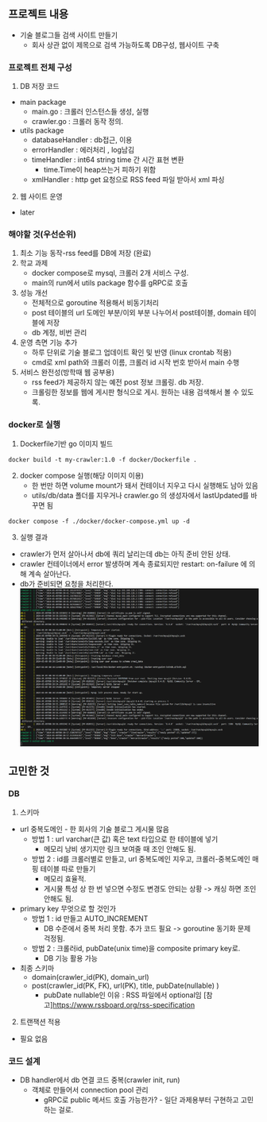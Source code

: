 ## 프로젝트 내용
* 기술 블로그들 검색 사이트 만들기
  * 회사 상관 없이 제목으로 검색 가능하도록 DB구성, 웹사이트 구축
### 프로젝트 전체 구성
1. DB 저장 코드
* main package
  * main.go : 크롤러 인스턴스들 생성, 실행
  * crawler.go : 크롤러 동작 정의. 
* utils package
  * databaseHandler : db접근, 이용
  * errorHandler : 에러처리 , log남김
  * timeHandler : int64 string time 간 시간 표현 변환
    * time.Time이 heap쓰는거 피하기 위함
  * xmlHandler : http get 요청으로 RSS feed 파일 받아서 xml 파싱
2. 웹 사이트 운영
* later
### 해야할 것(우선순위)
1. 최소 기능 동작-rss feed를 DB에 저장 (완료)
2. 학교 과제
    * docker compose로 mysql, 크롤러 2개 서비스 구성.
    * main의 run에서 utils package 함수를 gRPC로 호출
3. 성능 개선
    * 전체적으로 goroutine 적용해서 비동기처리
    * post 테이블의 url 도메인 부분/이외 부분 나누어서 post테이블, domain 테이블에 저장
    * db 계정, 비번 관리
4. 운영 측면 기능 추가
    * 하루 단위로 기술 블로그 업데이트 확인 및 반영 (linux crontab 적용)
    * cmd로 xml path와 크롤러 이름, 크롤러 id 시작 번호 받아서 main 수행
5. 서비스 완전성(방학때 웹 공부용)
    * rss feed가 제공하지 않는 예전 post 정보 크롤링. db 저장. 
    * 크롤링한 정보를 웹에 게시판 형식으로 게시. 원하는 내용 검색해서 볼 수 있도록.

###  docker로 실행
1. Dockerfile기반 go 이미지 빌드
```shell
docker build -t my-crawler:1.0 -f docker/Dockerfile .
```
2. docker compose 실행(해당 이미지 이용)
   * 한 번만 하면 volume mount가 돼서 컨테이너 지우고 다시 실행해도 남아 있음
   * utils/db/data 폴더를 지우거나 crawler.go 의 생성자에서 lastUpdated를 바꾸면 됨 
```shell
docker compose -f ./docker/docker-compose.yml up -d
```
3. 실행 결과
  * crawler가 먼저 살아나서 db에 쿼리 날리는데 db는 아직 준비 안된 상태. 
  * crawler 컨테이너에서 error 발생하며 계속 종료되지만 restart: on-failure 에 의해 계속 살아난다. 
  * db가 준비되면 요청을 처리한다.
![alt text](image.png)
## 고민한 것
### DB
1. 스키마
 * url 중복도메인 - 한 회사의 기술 블로그 게시물 많음
    * 방법 1 : url varchar(큰 값) 혹은 text 타입으로 한 테이블에 넣기
      * 메모리 낭비 생기지만 링크 보여줄 때 조인 안해도 됨.
    * 방법 2 : id를 크롤러별로 만들고, url 중복도메인 지우고, 크롤러-중복도메인 매핑 테이블 따로 만들기
      * 메모리 효율적. 
      * 게시물 특성 상 한 번 넣으면 수정도 변경도 안되는 상황 -> 캐싱 하면 조인 안해도 됨.
 * primary key 무엇으로 할 것인가
    * 방법 1 : id 만들고 AUTO_INCREMENT
      * DB 수준에서 중복 처리 못함. 추가 코드 필요 -> goroutine 동기화 문제 걱정됨.
    * 방법 2 : 크롤러id, pubDate(unix time)을 composite primary key로.
      * DB 기능 활용 가능
 * 최종 스키마
   *  domain(crawler_id(PK), domain_url)
   *  post(crawler_id(PK, FK), url(PK), title, pubDate(nullable) )
      *  pubDate nullable인 이유 : RSS 파일에서 optional임 [참고]https://www.rssboard.org/rss-specification
2. 트랜잭션 적용
 * 필요 없음

### 코드 설계
 * DB handler에서 db 연결 코드 중복(crawler init, run)
   * 객체로 만들어서 connection pool 관리
     * gRPC로 public 메서드 호출 가능한가? - 일단 과제용부터 구현하고 고민하는 걸로.